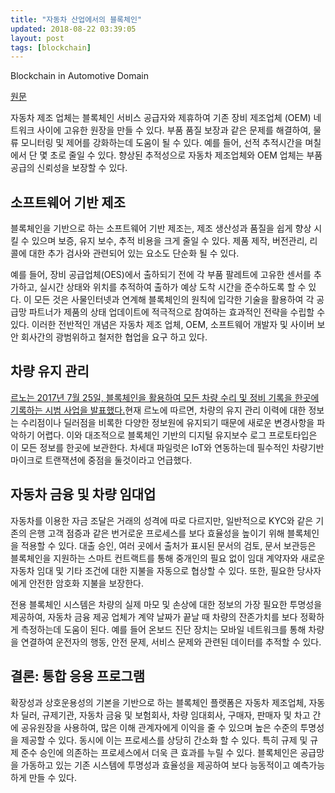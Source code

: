 ```yaml
---
title: "자동차 산업에서의 블록체인"
updated: 2018-08-22 03:39:05
layout: post
tags: [blockchain]
---
```


Blockchain in Automotive Domain

[원문](https://papers.ssrn.com/sol3/papers.cfm?abstract_id=3139589)

자동차 제조 업체는 블록체인 서비스 공급자와 제휴하여 기존 장비 제조업체 (OEM) 네트워크 사이에 고유한 원장을 만들 수 있다. 부품 품질 보장과 같은 문제를 해결하여, 물류 모니터링 및 제어를 강화하는데 도움이 될 수 있다. 예를 들어, 선적 추적시간을 며칠에서 단 몇 초로 줄일 수 있다. 향상된 추적성으로 자동차 제조업체와 OEM 업체는 부품 공급의 신뢰성을 보장할 수 있다.

## 소프트웨어 기반 제조 

블록체인을 기반으로 하는 소프트웨어 기반 제조는, 제조 생산성과 품질을 쉽게 향상 시킬 수 있으며 보증, 유지 보수, 추적 비용을 크게 줄일 수 있다. 제품 제작, 버전관리, 리콜에 대한 추가 검사와 관련되어 있는 요소도 단순화 될 수 있다.

예를 들어, 장비 공급업체(OES)에서 출하되기 전에 각 부품 팔레트에 고유한 센서를 추가하고, 실시간 상태와 위치를 추적하여 출하가 예상 도착 시간을 준수하도록 할 수 있다. 이 모든 것은 사물인터넷과 연계해 블록체인의 원칙에 입각한 기술을 활용하여 각 공급망 파트너가 제품의 상태 업데이트에 적극적으로 참여하는 효과적인 전략을 수립할 수 있다. 이러한 전반적인 개념은 자동차 제조 업체, OEM, 소프트웨어 개발자 및 사이버 보안 회사간의 광범위하고 철저한 협업을 요구 하고 있다.

## 차량 유지 관리

[르노는 2017년 7월 25일, 블록체인을 활용하여 모든 차량 수리 및 정비 기록을 한곳에 기록하는 시범 사업을 발표했다.](https://www.coindesk.com/automaker-renault-trials-blockchain-bid-secure-car-repair-data/)현재 르노에 따르면, 차량의 유지 관리 이력에 대한 정보는 수리점이나 딜러점을 비록한 다양한 정보원에 유지되기 때문에 새로운 변경사항을 파악하기 어렵다. 이와 대조적으로 블록체인 기반의 디지털 유지보수 로그 프로토타입은 이 모든 정보를 한곳에 보관한다. 차세대 파일럿은 IoT와 연동하는데 필수적인 차량기반 마이크로 트랜잭션에 중점을 둘것이라고 언급했다.

## 자동차 금융 및 차량 임대업

자동차를 이용한 자금 조달은 거래의 성격에 따로 다르지만, 일반적으로 KYC와 같은 기존의 은행 고객 점증과 같은 번거로운 프로세스를 보다 효율성을 높이기 위해 블록체인을 적용할 수 있다. 대출 승인, 여러 곳에서 출처가 표시된 문서의 검토, 문서 보관등은 블록체인을 지원하는 스마트 컨트랙트를 통해 중개인의 필요 없이 임대 계약자와 새로운 자동차 임대 및 기타 조건에 대한 지불을 자동으로 협상할 수 있다. 또한, 필요한 당사자에게 안전한 암호화 지불을 보장한다.

전용 블록체인 시스템은 차량의 실제 마모 및 손상에 대한 정보의 가장 필요한 투명성을 제공하여, 자동차 금융 제공 업체가 계약 날짜가 끝날 때 차량의 잔존가치를 보다 정확하게 측정하는데 도움이 된다. 예를 들어 온보드 진단 장치는 모바일 네트워크를 통해 차량을 연결하여 운전자의 행동, 안전 문제, 서비스 문제와 관련된 데이터를 추적할 수 있다. 

## 결론: 통합 응용 프로그램

확장성과 상호운용성의 기본을 기반으로 하는 블록체인 플랫폼은 자동차 제조업체, 자동차 딜러, 규제기관, 자동차 금융 및 보험회사, 차량 임대회사, 구매자, 판매자 및 차고 간에 공유원장을 사용하여, 많은 이해 관계자에게 이익을 줄 수 있으며 높은 수준의 투명성을 제공할 수 있다. 동시에 이는 프로세스를 상당히 간소화 할 수 있다. 특히 규제 및 규제 준수 승인에 의존하는 프로세스에서 더욱 큰 효과를 누릴 수 있다. 블록체인은 공급망을 가동하고 있는 기존 시스템에 투명성과 효율성을 제공하여 보다 능동적이고 예측가능하게 만들 수 있다.

